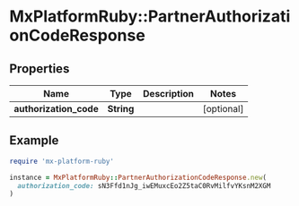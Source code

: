 # MxPlatformRuby::PartnerAuthorizationCodeResponse

## Properties

| Name | Type | Description | Notes |
| ---- | ---- | ----------- | ----- |
| **authorization_code** | **String** |  | [optional] |

## Example

```ruby
require 'mx-platform-ruby'

instance = MxPlatformRuby::PartnerAuthorizationCodeResponse.new(
  authorization_code: sN3Ffd1nJg_iwEMuxcEo2Z5taC0RvMilfvYKsnM2XGM
)
```

